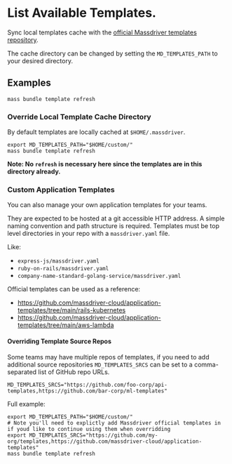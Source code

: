 # List Available Templates.

Sync local templates cache with the [official Massdriver templates repository](https://github.com/massdriver-cloud/application-templates).

The cache directory can be changed by setting the `MD_TEMPLATES_PATH` to your desired directory.

## Examples

```shell
mass bundle template refresh
```

### Override Local Template Cache Directory

By default templates are locally cached at `$HOME/.massdriver`.

```shell
export MD_TEMPLATES_PATH="$HOME/custom/"
mass bundle template refresh
```

**Note: No `refresh` is necessary here since the templates are in this directory already.**

### Custom Application Templates

You can also manage your own application templates for your teams.

They are expected to be hosted at a git accessible HTTP address. A simple naming convention and path structure is required. Templates must be top level directories in your repo with a `massdriver.yaml` file.

Like:

- `express-js/massdriver.yaml`
- `ruby-on-rails/massdriver.yaml`
- `company-name-standard-golang-service/massdriver.yaml`

Official templates can be used as a reference:

* https://github.com/massdriver-cloud/application-templates/tree/main/rails-kubernetes
* https://github.com/massdriver-cloud/application-templates/tree/main/aws-lambda

#### Overriding Template Source Repos

Some teams may have multiple repos of templates, if you need to add additional source repositories `MD_TEMPLATES_SRCS` can be set to a comma-separated list of GitHub repo URLs.

```shell
MD_TEMPLATES_SRCS="https://github.com/foo-corp/api-templates,https://github.com/bar-corp/ml-templates"
```

Full example:

```shell
export MD_TEMPLATES_PATH="$HOME/custom/"
# Note you'll need to explictly add Massdriver official templates in if youd like to continue using them when overridding
export MD_TEMPLATES_SRCS="https://github.com/my-org/templates,https://github.com/massdriver-cloud/application-templates"
mass bundle template refresh
```
